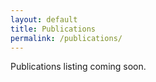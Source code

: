 ```yaml
---
layout: default
title: Publications
permalink: /publications/
---
```


Publications listing coming soon.